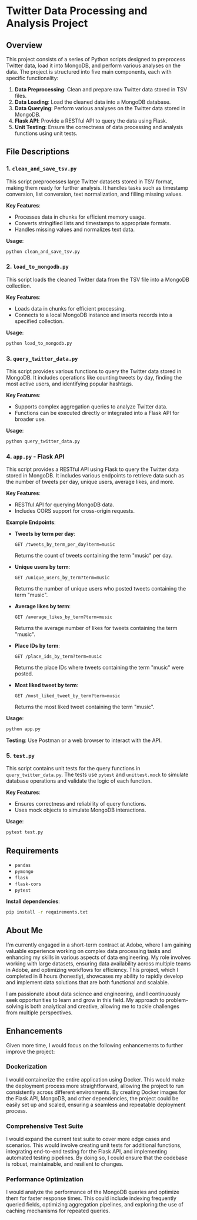 
# Twitter Data Processing and Analysis Project

## Overview

This project consists of a series of Python scripts designed to preprocess Twitter data, load it into MongoDB, and perform various analyses on the data. The project is structured into five main components, each with specific functionality:

1. **Data Preprocessing**: Clean and prepare raw Twitter data stored in TSV files.
2. **Data Loading**: Load the cleaned data into a MongoDB database.
3. **Data Querying**: Perform various analyses on the Twitter data stored in MongoDB.
4. **Flask API**: Provide a RESTful API to query the data using Flask.
5. **Unit Testing**: Ensure the correctness of data processing and analysis functions using unit tests.

## File Descriptions

### 1. `clean_and_save_tsv.py`
This script preprocesses large Twitter datasets stored in TSV format, making them ready for further analysis. It handles tasks such as timestamp conversion, list conversion, text normalization, and filling missing values.

**Key Features**:
- Processes data in chunks for efficient memory usage.
- Converts stringified lists and timestamps to appropriate formats.
- Handles missing values and normalizes text data.

**Usage**:
```bash
python clean_and_save_tsv.py
```

### 2. `load_to_mongodb.py`
This script loads the cleaned Twitter data from the TSV file into a MongoDB collection.

**Key Features**:
- Loads data in chunks for efficient processing.
- Connects to a local MongoDB instance and inserts records into a specified collection.

**Usage**:
```bash
python load_to_mongodb.py
```

### 3. `query_twitter_data.py`
This script provides various functions to query the Twitter data stored in MongoDB. It includes operations like counting tweets by day, finding the most active users, and identifying popular hashtags.

**Key Features**:
- Supports complex aggregation queries to analyze Twitter data.
- Functions can be executed directly or integrated into a Flask API for broader use.

**Usage**:
```bash
python query_twitter_data.py
```

### 4. `app.py` - Flask API
This script provides a RESTful API using Flask to query the Twitter data stored in MongoDB. It includes various endpoints to retrieve data such as the number of tweets per day, unique users, average likes, and more.

**Key Features**:
- RESTful API for querying MongoDB data.
- Includes CORS support for cross-origin requests.

**Example Endpoints**:

- **Tweets by term per day**:
  ```
  GET /tweets_by_term_per_day?term=music
  ```
  Returns the count of tweets containing the term "music" per day.

- **Unique users by term**:
  ```
  GET /unique_users_by_term?term=music
  ```
  Returns the number of unique users who posted tweets containing the term "music".

- **Average likes by term**:
  ```
  GET /average_likes_by_term?term=music
  ```
  Returns the average number of likes for tweets containing the term "music".

- **Place IDs by term**:
  ```
  GET /place_ids_by_term?term=music
  ```
  Returns the place IDs where tweets containing the term "music" were posted.

- **Most liked tweet by term**:
  ```
  GET /most_liked_tweet_by_term?term=music
  ```
  Returns the most liked tweet containing the term "music".

**Usage**:
```bash
python app.py
```

**Testing**: Use Postman or a web browser to interact with the API.

### 5. `test.py`
This script contains unit tests for the query functions in `query_twitter_data.py`. The tests use `pytest` and `unittest.mock` to simulate database operations and validate the logic of each function.

**Key Features**:
- Ensures correctness and reliability of query functions.
- Uses mock objects to simulate MongoDB interactions.

**Usage**:
```bash
pytest test.py
```

## Requirements

- `pandas`
- `pymongo`
- `flask`
- `flask-cors`
- `pytest`

**Install dependencies**:
```bash
pip install -r requirements.txt
```

## About Me

I'm currently engaged in a short-term contract at Adobe, where I am gaining valuable experience working on complex data processing tasks and enhancing my skills in various aspects of data engineering. My role involves working with large datasets, ensuring data availability across multiple teams in Adobe, and optimizing workflows for efficiency. This project, which I completed in 8 hours (honestly), showcases my ability to rapidly develop and implement data solutions that are both functional and scalable.

I am passionate about data science and engineering, and I continuously seek opportunities to learn and grow in this field. My approach to problem-solving is both analytical and creative, allowing me to tackle challenges from multiple perspectives.

## Enhancements

Given more time, I would focus on the following enhancements to further improve the project:

### Dockerization

I would containerize the entire application using Docker. This would make the deployment process more straightforward, allowing the project to run consistently across different environments. By creating Docker images for the Flask API, MongoDB, and other dependencies, the project could be easily set up and scaled, ensuring a seamless and repeatable deployment process.

### Comprehensive Test Suite

I would expand the current test suite to cover more edge cases and scenarios. This would involve creating unit tests for additional functions, integrating end-to-end testing for the Flask API, and implementing automated testing pipelines. By doing so, I could ensure that the codebase is robust, maintainable, and resilient to changes.

### Performance Optimization

I would analyze the performance of the MongoDB queries and optimize them for faster response times. This could include indexing frequently queried fields, optimizing aggregation pipelines, and exploring the use of caching mechanisms for repeated queries.



